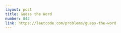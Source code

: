 ```yaml
---
layout: post
title: Guess the Word
number: 843
link: https://leetcode.com/problems/guess-the-word
---
```

